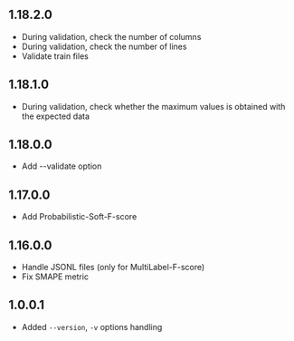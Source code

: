 
## 1.18.2.0

* During validation, check the number of columns
* During validation, check the number of lines
* Validate train files

## 1.18.1.0

* During validation, check whether the maximum values is obtained with the expected data

## 1.18.0.0

* Add --validate option

## 1.17.0.0

* Add Probabilistic-Soft-F-score

## 1.16.0.0

* Handle JSONL files (only for MultiLabel-F-score)
* Fix SMAPE metric

## 1.0.0.1

* Added `--version`, `-v` options handling
